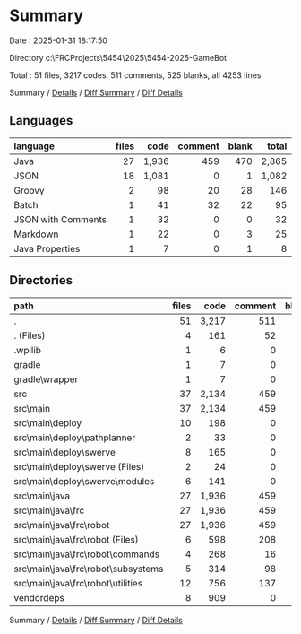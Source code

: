 # Summary

Date : 2025-01-31 18:17:50

Directory c:\\FRCProjects\\5454\\2025\\5454-2025-GameBot

Total : 51 files,  3217 codes, 511 comments, 525 blanks, all 4253 lines

Summary / [Details](details.md) / [Diff Summary](diff.md) / [Diff Details](diff-details.md)

## Languages
| language | files | code | comment | blank | total |
| :--- | ---: | ---: | ---: | ---: | ---: |
| Java | 27 | 1,936 | 459 | 470 | 2,865 |
| JSON | 18 | 1,081 | 0 | 1 | 1,082 |
| Groovy | 2 | 98 | 20 | 28 | 146 |
| Batch | 1 | 41 | 32 | 22 | 95 |
| JSON with Comments | 1 | 32 | 0 | 0 | 32 |
| Markdown | 1 | 22 | 0 | 3 | 25 |
| Java Properties | 1 | 7 | 0 | 1 | 8 |

## Directories
| path | files | code | comment | blank | total |
| :--- | ---: | ---: | ---: | ---: | ---: |
| . | 51 | 3,217 | 511 | 525 | 4,253 |
| . (Files) | 4 | 161 | 52 | 53 | 266 |
| .wpilib | 1 | 6 | 0 | 0 | 6 |
| gradle | 1 | 7 | 0 | 1 | 8 |
| gradle\\wrapper | 1 | 7 | 0 | 1 | 8 |
| src | 37 | 2,134 | 459 | 470 | 3,063 |
| src\\main | 37 | 2,134 | 459 | 470 | 3,063 |
| src\\main\\deploy | 10 | 198 | 0 | 0 | 198 |
| src\\main\\deploy\\pathplanner | 2 | 33 | 0 | 0 | 33 |
| src\\main\\deploy\\swerve | 8 | 165 | 0 | 0 | 165 |
| src\\main\\deploy\\swerve (Files) | 2 | 24 | 0 | 0 | 24 |
| src\\main\\deploy\\swerve\\modules | 6 | 141 | 0 | 0 | 141 |
| src\\main\\java | 27 | 1,936 | 459 | 470 | 2,865 |
| src\\main\\java\\frc | 27 | 1,936 | 459 | 470 | 2,865 |
| src\\main\\java\\frc\\robot | 27 | 1,936 | 459 | 470 | 2,865 |
| src\\main\\java\\frc\\robot (Files) | 6 | 598 | 208 | 150 | 956 |
| src\\main\\java\\frc\\robot\\commands | 4 | 268 | 16 | 65 | 349 |
| src\\main\\java\\frc\\robot\\subsystems | 5 | 314 | 98 | 75 | 487 |
| src\\main\\java\\frc\\robot\\utilities | 12 | 756 | 137 | 180 | 1,073 |
| vendordeps | 8 | 909 | 0 | 1 | 910 |

Summary / [Details](details.md) / [Diff Summary](diff.md) / [Diff Details](diff-details.md)